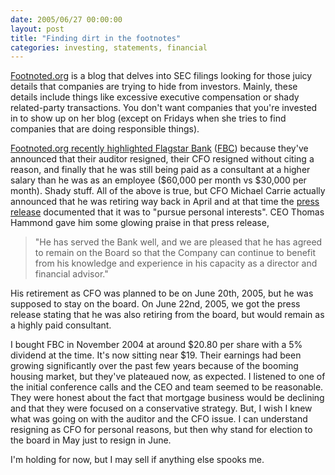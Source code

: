 ```yaml
---
date: 2005/06/27 00:00:00
layout: post
title: "Finding dirt in the footnotes"
categories: investing, statements, financial
---
```


[Footnoted.org](http://www.footnoted.org) is a blog that delves into SEC filings looking for those juicy details that companies are trying to hide from investors. Mainly, these details include things like excessive executive compensation or shady related-party transactions. You don't want companies that you're invested in to show up on her blog (except on Fridays when she tries to find companies that are doing responsible things).

[Footnoted.org recently highlighted Flagstar Bank](http://www.footnoted.org/not-adding-up/) ([FBC](http://finance.yahoo.com/q?d=t&amp;s=FBC)) because they've announced that their auditor resigned, their CFO resigned without citing a reason, and finally that he was still being paid as a consultant at a higher salary than he was as an employee ($60,000 per month vs $30,000 per month). Shady stuff. All of the above is true, but CFO Michael Carrie actually announced that he was retiring way back in April and at that time the [press release](http://www.flagstar.com/inside/article.jsp?article=4516998959&amp;type=1) documented that it was to "pursue personal interests". CEO Thomas Hammond gave him some glowing praise in that press release,

> "He has served the Bank well, and we are pleased that he has agreed to remain on the Board so that the Company can continue to benefit from his knowledge  and experience in his capacity as a director and financial advisor."

His retirement as CFO was planned to be on June 20th, 2005, but he was supposed to stay on the board. On June 22nd, 2005, we got the press release stating that he was also retiring from the board, but would remain as a highly paid consultant.

I bought FBC in November 2004 at around $20.80 per share with a 5% dividend at the time. It's now sitting near $19. Their earnings had been growing significantly over the past few years because of the booming housing market, but they've plateaued now, as expected. I listened to one of the initial conference calls and the CEO and team seemed to be reasonable. They were honest about the fact that mortgage business would be declining and that they were focused on a conservative strategy. But, I wish I knew what was going on with the auditor and the CFO issue. I can understand resigning as CFO for personal reasons, but then why stand for election to the board in May just to resign in June.

I'm holding for now, but I may sell if anything else spooks me.
